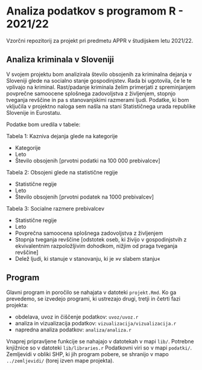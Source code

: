 # Analiza podatkov s programom R - 2021/22

Vzorčni repozitorij za projekt pri predmetu APPR v študijskem letu 2021/22. 


## Analiza kriminala v Sloveniji

V svojem projektu bom analizirala število obsojenih za kriminalna dejanja v Sloveniji glede na socialno stanje gospodinjstev. Rada bi ugotovila, če le te vplivajo na kriminal. Rast/padanje kriminala želim primerjati z spreminjanjem povprečne samoocene splošnega zadovoljstva z življenjem, stopnjo tveganja revščine in pa s stanovanjskimi razmerami ljudi.
Podatke, ki bom vključila v projektno naloga sem našla na stani Statističnega urada republike Slovenije in Eurostatu.

Podatke bom uredila v tabele:

Tabela 1: Kazniva dejanja glede na kategorije
* Kategorije
* Leto
* Število obsojenih [prvotni podatki na 100 000 prebivalcev]

Tabela 2: Obsojeni glede na statistične regije
* Statistične regije
* Leto
* Število obsojenih [prvotni podatek na 1000 prebivalcev]

Tabela 3: Socialne razmere prebivalcev
* Statistične regije
* Leto
* Povprečna samoocena splošnega zadovoljstva z življenjem
* Stopnja tveganja revščine [odstotek oseb, ki živijo v gospodinjstvih z ekvivalentnim razpoložljivim dohodkom, nižjim od praga tveganja revščine]
* Delež ljudi, ki stanuje v stanovanju, ki je »v slabem stanju« 


## Program

Glavni program in poročilo se nahajata v datoteki `projekt.Rmd`.
Ko ga prevedemo, se izvedejo programi, ki ustrezajo drugi, tretji in četrti fazi projekta:

* obdelava, uvoz in čiščenje podatkov: `uvoz/uvoz.r`
* analiza in vizualizacija podatkov: `vizualizacija/vizualizacija.r`
* napredna analiza podatkov: `analiza/analiza.r`

Vnaprej pripravljene funkcije se nahajajo v datotekah v mapi `lib/`.
Potrebne knjižnice so v datoteki `lib/libraries.r`
Podatkovni viri so v mapi `podatki/`.
Zemljevidi v obliki SHP, ki jih program pobere,
se shranijo v mapo `../zemljevidi/` (torej izven mape projekta).

